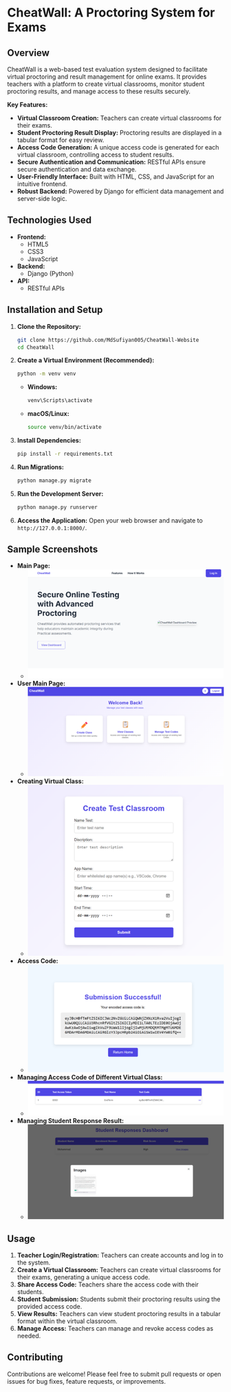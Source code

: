# CheatWall: A Proctoring System for Exams

## Overview

CheatWall is a web-based test evaluation system designed to facilitate virtual proctoring and result management for online exams. It provides teachers with a platform to create virtual classrooms, monitor student proctoring results, and manage access to these results securely.

**Key Features:**

* **Virtual Classroom Creation:** Teachers can create virtual classrooms for their exams.
* **Student Proctoring Result Display:** Proctoring results are displayed in a tabular format for easy review.
* **Access Code Generation:** A unique access code is generated for each virtual classroom, controlling access to student results.
* **Secure Authentication and Communication:** RESTful APIs ensure secure authentication and data exchange.
* **User-Friendly Interface:** Built with HTML, CSS, and JavaScript for an intuitive frontend.
* **Robust Backend:** Powered by Django for efficient data management and server-side logic.

## Technologies Used

* **Frontend:**
    * HTML5
    * CSS3
    * JavaScript
* **Backend:**
    * Django (Python)
* **API:**
    * RESTful APIs

## Installation and Setup

1.  **Clone the Repository:**
    ```bash
    git clone https://github.com/MdSufiyan005/CheatWall-Website
    cd CheatWall
    ```

2.  **Create a Virtual Environment (Recommended):**
    ```bash
    python -m venv venv
    ```
    * **Windows:**
        ```bash
        venv\Scripts\activate
        ```
    * **macOS/Linux:**
        ```bash
        source venv/bin/activate
        ```

3.  **Install Dependencies:**
    ```bash
    pip install -r requirements.txt
    ```

4.  **Run Migrations:**
    ```bash
    python manage.py migrate
    ```

5.  **Run the Development Server:**
    ```bash
    python manage.py runserver
    ```

6.  **Access the Application:**
    Open your web browser and navigate to `http://127.0.0.1:8000/`.

## Sample Screenshots

- **Main Page:**
  - ![Main Page](pictures/Main-page.png)
- **User Main Page:**
  - ![User Main Page](pictures/User-page.png)
- **Creating Virtual Class:**
  - ![Create Virtual Class](pictures/Creating-Virtualclass.png)
- **Access Code:**
  - ![Access Code](pictures/Accesscode.png)
- **Managing Access Code of Different Virtual Class:**
  - ![Managing Access Codes](pictures/Managing-Virtualclasscodes.png)
- **Managing Student Response Result:**
  - ![Managing Student Responses](pictures/Studentsresponse.png)


## Usage

1.  **Teacher Login/Registration:** Teachers can create accounts and log in to the system.
2.  **Create a Virtual Classroom:** Teachers can create virtual classrooms for their exams, generating a unique access code.
3.  **Share Access Code:** Teachers share the access code with their students.
4.  **Student Submission:** Students submit their proctoring results using the provided access code.
5.  **View Results:** Teachers can view student proctoring results in a tabular format within the virtual classroom.
6.  **Manage Access:** Teachers can manage and revoke access codes as needed.

## Contributing

Contributions are welcome! Please feel free to submit pull requests or open issues for bug fixes, feature requests, or improvements.
